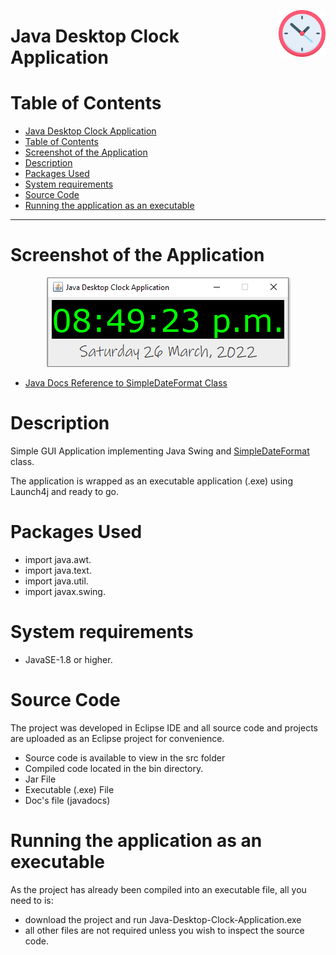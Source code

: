 <img src="images/clock.png" width="75" align="right" alt="Application Image"></a>

# Java Desktop Clock Application

# Table of Contents

- [Java Desktop Clock Application](#java-desktop-clock-application)
- [Table of Contents](#table-of-contents)
- [Screenshot of the Application](#screenshot-of-the-application)
- [Description](#description)
- [Packages Used](#packages-used)
- [System requirements](#system-requirements)
- [Source Code](#source-code)
- [Running the application as an executable](#running-the-application-as-an-executable)

---

# Screenshot of the Application

<p align="center" >
 <img src="images/screenshot.PNG"  height="auto"> 
</p>
 
 - [Java Docs Reference to SimpleDateFormat Class](https://docs.oracle.com/javase/7/docs/api/java/text/SimpleDateFormat.html#text)

# Description

Simple GUI Application implementing Java Swing and [SimpleDateFormat](https://docs.oracle.com/javase/7/docs/api/java/text/SimpleDateFormat.html#text) class.

The application is wrapped as an executable application (.exe) using Launch4j and ready to go.

# Packages Used

- import java.awt.
- import java.text.
- import java.util.
- import javax.swing.

# System requirements

- JavaSE-1.8 or higher.

# Source Code

The project was developed in Eclipse IDE and all source code and projects are uploaded as an Eclipse project for convenience.

- Source code is available to view in the src folder
- Compiled code located in the bin directory.
- Jar File
- Executable (.exe) File
- Doc's file (javadocs)

# Running the application as an executable

As the project has already been compiled into an executable file, all you need to is:

- download the project and run Java-Desktop-Clock-Application.exe
- all other files are not required unless you wish to inspect the source code.
